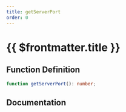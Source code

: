 ```yaml
---
title: getServerPort
order: 0
---
```


# {{ $frontmatter.title }}

## Function Definition

```ts
function getServerPort(): number;
```

## Documentation

<!--@include: ./parts/getServerPort.md-->
